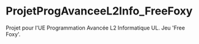 # ProjetProgAvanceeL2Info_FreeFoxy
Projet pour l'UE Programmation Avancée L2 Informatique UL. Jeu 'Free Foxy'.
